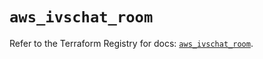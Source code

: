 # `aws_ivschat_room`

Refer to the Terraform Registry for docs: [`aws_ivschat_room`](https://registry.terraform.io/providers/hashicorp/aws/4.67.0/docs/resources/ivschat_room).
